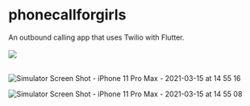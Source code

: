 # phonecallforgirls
An outbound calling app that uses Twilio with Flutter.<br><br>
<a href="https://www.buymeacoffee.com/iNeedHelpX"><img src="https://img.buymeacoffee.com/button-api/?text=Buy me a pizza&emoji=🍕&slug=iNeedHelpX&button_colour=FF5F5F&font_colour=ffffff&font_family=Poppins&outline_colour=000000&coffee_colour=FFDD00"></a><br><br>
<script data-name="BMC-Widget" data-cfasync="false" src="https://cdnjs.buymeacoffee.com/1.0.0/widget.prod.min.js" data-id="iNeedHelpX" data-description="Support me on Buy me a coffee!" data-message="" data-color="#5F7FFF" data-position="Right" data-x_margin="18" data-y_margin="18"></script>

![Simulator Screen Shot - iPhone 11 Pro Max - 2021-03-15 at 14 55 16](https://user-images.githubusercontent.com/41366455/111539982-eab21f80-8744-11eb-8dd8-4d9a546bff74.png)

![Simulator Screen Shot - iPhone 11 Pro Max - 2021-03-15 at 14 55 08](https://user-images.githubusercontent.com/41366455/111539998-f00f6a00-8744-11eb-91d4-82bbc20ac85f.png)

